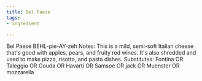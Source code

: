 ```yaml
---
title: Bel Paese
tags:
- ingredient

---
```

Bel Paese BEHL-pie-AY-zeh Notes: This is a mild, semi-soft Italian cheese that's good with apples, pears, and fruity red wines. It's also shredded and used to make pizza, risotto, and pasta dishes. Substitutes: Fontina OR Taleggio OR Gouda OR Havarti OR Samsoe OR jack OR Muenster OR mozzarella
